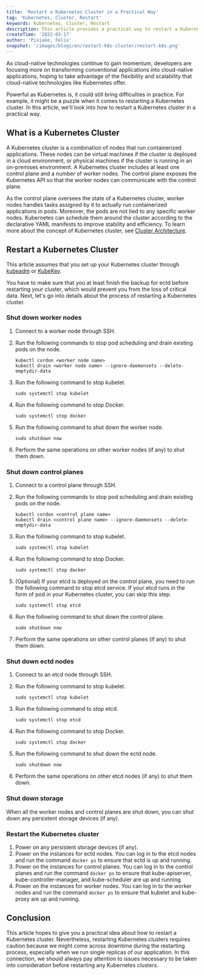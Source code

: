 ```yaml
---
title: 'Restart a Kubernetes Cluster in a Practical Way'  
tag: 'Kubernetes, Cluster, Restart'  
keywords: Kubernetes, Cluster, Restart  
description: This article provides a practical way to restart a Kubernetes cluster built on kubeadm.   
createTime: '2022-03-17'  
author: 'Pixiake, Felix'  
snapshot: '/images/blogs/en/restart-k8s-cluster/restart-k8s.png'
---
```


As cloud-native technologies continue to gain momentum, developers are focusing more on transforming conventional applications into cloud-native applications, hoping to take advantage of the flexibility and scalability that cloud-native technologies like Kubernetes offer.

Powerful as Kubernetes is, it could still bring difficulties in practice. For example, it might be a puzzle when it comes to restarting a Kubernetes cluster. In this article, we'll look into how to restart a Kubernetes cluster in a practical way.

## What is a Kubernetes Cluster

A Kubernetes cluster is a combination of nodes that run containerized applications. These nodes can be virtual machines if the cluster is deployed in a cloud environment, or physical machines if the cluster is running in an on-premises environment. A Kubernetes cluster includes at least one control plane and a number of worker nodes. The control plane exposes the Kubernetes API so that the worker nodes can communicate with the control plane.

As the control plane oversees the state of a Kubernetes cluster, worker nodes handles tasks assigned by it to actually run containerized applications in pods. Moreover, the pods are not tied to any specific worker nodes. Kubernetes can schedule them around the cluster according to the declarative YAML manifests to improve stability and efficiency. To learn more about the concept of Kubernetes cluster, see [Cluster Architecture](https://kubernetes.io/docs/concepts/architecture/).

## Restart a Kubernetes Cluster

This article assumes that you set up your Kubernetes cluster through [kubeadm](https://kubernetes.io/docs/setup/production-environment/tools/kubeadm/create-cluster-kubeadm/) or [KubeKey](https://kubesphere.io/blogs/install-kubernetes-using-kubekey/).

You have to make sure that you at least finish the backup for ectd before restarting your cluster, which would prevent you from the loss of critical data. Next, let's go into details about the process of restarting a Kubernetes cluster.

### Shut down worker nodes

1. Connect to a worker node through SSH.

2. Run the following commands to stop pod scheduling and drain existing pods on the node.

   ```
   kubectl cordon <worker node name>
   kubectl drain <worker node name> --ignore-daemonsets --delete-emptydir-data
   ```

3. Run the following command to stop kubelet.

   ```
   sudo systemctl stop kubelet
   ```

4. Run the following command to stop Docker.

   ```
   sudo systemctl stop docker
   ```

5. Run the following command to shut down the worker node.

   ```
   sudo shutdown now
   ```

6. Perform the same operations on other worker nodes (if any) to shut them down.

### Shut down control planes

1. Connect to a control plane through SSH.

2. Run the following commands to stop pod scheduling and drain existing pods on the node.

   ```
   kubectl cordon <control plane name>
   kubectl drain <control plane name> --ignore-daemonsets --delete-emptydir-data
   ```

3. Run the following command to stop kubelet.

   ```
   sudo systemctl stop kubelet
   ```

4. Run the following command to stop Docker.

   ```
   sudo systemctl stop docker
   ```

5. (Optional) If your etcd is deployed on the control plane, you need to run the following command to stop etcd service. If your etcd runs in the form of pod in your Kubernetes cluster, you can skip this step.

   ```
   sudo systemctl stop etcd
   ```

6. Run the following command to shut down the control plane.

   ```
   sudo shutdown now
   ```

7. Perform the same operations on other control planes (if any) to shut them down.

### Shut down ectd nodes

1. Connect to an etcd node through SSH.

2. Run the following command to stop kubelet.

   ```
   sudo systemctl stop kubelet
   ```

3. Run the following command to stop etcd.

   ```
   sudo systemctl stop etcd
   ```

4. Run the following command to stop Docker.

   ```
   sudo systemctl stop docker
   ```

5. Run the following command to shut down the ectd node.

   ```
   sudo shutdown now
   ```

6. Perform the same operations on other etcd nodes (if any) to shut them down.

### Shut down storage

When all the worker nodes and control planes are shut down, you can shut down any persistent storage devices (if any).

### Restart the Kubernetes cluster

1. Power on any persistent storage devices (if any).
2. Power on the instances for ectd nodes. You can log in to the etcd nodes and run the command `docker ps` to ensure that ectd is up and running.
3. Power on the instances for control planes. You can log in to the control planes and run the command `docker ps` to ensure that kube-apiserver, kube-controller-manager, and kube-scheduler are up and running.
4. Power on the instances for worker nodes. You can log in to the worker nodes and run the command `docker ps` to ensure that kubelet and kube-proxy are up and running.

## Conclusion

This article hopes to give you a practical idea about how to restart a Kubernetes cluster. Nevertheless, restarting Kubernetes clusters requires caution because we might come across downtime during the restarting process, especially when we run single replicas of our application. In this connection, we should always pay attention to issues necessary to be taken into consideration before restarting any Kubernetes clusters.
